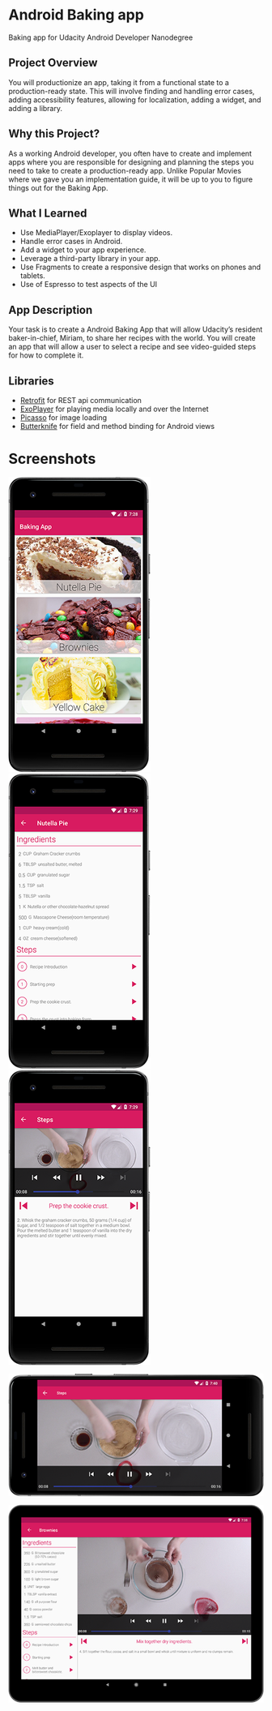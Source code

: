 # Android Baking app
Baking app for Udacity Android Developer Nanodegree

## Project Overview
You will productionize an app, taking it from a functional state to a production-ready state. This will involve finding and handling error cases, adding accessibility features, allowing for localization, adding a widget, and adding a library.

## Why this Project?
As a working Android developer, you often have to create and implement apps where you are responsible for designing and planning the steps you need to take to create a production-ready app. Unlike Popular Movies where we gave you an implementation guide, it will be up to you to figure things out for the Baking App.

## What I Learned
- Use MediaPlayer/Exoplayer to display videos.
- Handle error cases in Android.
- Add a widget to your app experience.
- Leverage a third-party library in your app.
- Use Fragments to create a responsive design that works on phones and tablets.
- Use of Espresso to test aspects of the UI

## App Description
Your task is to create a Android Baking App that will allow Udacity’s resident baker-in-chief, Miriam, to share her recipes with the world. You will create an app that will allow a user to select a recipe and see video-guided steps for how to complete it.

## Libraries
- [Retrofit](http://square.github.io/retrofit/) for REST api communication
- [ExoPlayer](https://github.com/google/ExoPlayer) for playing media locally and over the Internet
- [Picasso](http://square.github.io/picasso/) for image loading
- [Butterknife](https://jakewharton.github.io/butterknife/) for field and method binding for Android views

# Screenshots
![main](screenshot01.png)&nbsp;&nbsp;
![ingredients](screenshot02.png)&nbsp;
![steps](screenshot03.png)

![fullscreen](screenshot04.png)

![tablet](screenshot05.png)

